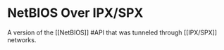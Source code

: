 # NetBIOS Over IPX/SPX
A version of the [[NetBIOS]] #API that was tunneled through [[IPX/SPX]] networks.